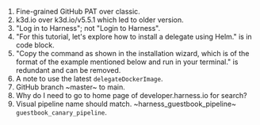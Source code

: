 1. Fine-grained GitHub PAT over classic.
2. k3d.io over k3d.io/v5.5.1 which led to older version.
3. "Log in to Harness"; not "Login to Harness".
4. "For this tutorial, let's explore how to install a delegate using Helm." is in code block.
5. "Copy the command as shown in the installation wizard, which is of the format of the example mentioned below and run in your terminal." is redundant and can be removed.
6. A note to use the latest `delegateDockerImage`.
7. GitHub branch ~master~ to main.
8. Why do I need to go to home page of developer.harness.io for search?
9. Visual pipeline name should match. ~harness_guestbook_pipeline~ `guestbook_canary_pipeline`.
